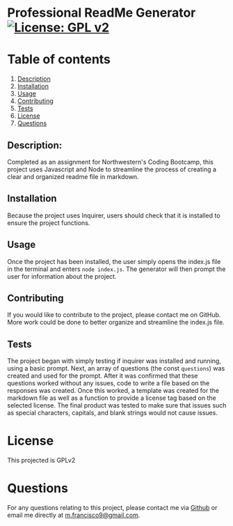 # Professional ReadMe Generator [![License: GPL v2](https://img.shields.io/badge/License-GPL%20v2-blue.svg)](https://www.gnu.org/licenses/old-licenses/gpl-2.0.en.html)

# Table of contents
1. [Description](#description)
2. [Installation](#installation)
3. [Usage](#usage)
4. [Contributing](#contributing)
5. [Tests](#tests)
6. [License](#license)
7. [Questions](#questions)

## Description: <a name="description"></a>
Completed as an assignment for Northwestern's Coding Bootcamp, this project uses Javascript and Node to streamline the process of creating a clear and organized readme file in markdown.

## Installation <a name="installation"></a>
Because the project uses Inquirer, users should check that it is installed to ensure the project functions.

## Usage <a name="usage"></a>
Once the project has been installed, the user simply opens the index.js file in the terminal  and enters `node index.js`. The generator will then prompt the user for information about the project.

## Contributing <a name="contributing"></a>
If you would like to contribute to the project, please contact me on GitHub. More work could be done to better organize and streamline the index.js file.

## Tests <a name="tests"></a>
The project began with simply testing if inquirer was installed and running, using a basic prompt. Next, an array of questions (the const `questions`) was created and used for the prompt. After it was confirmed that these questions worked without any issues, code to write a file based on the responses was created. Once this worked, a template was created for the markdown file as well as a function to  provide a license tag based on the selected license. The final product was tested to make sure that issues such as special characters, capitals, and blank strings would not cause issues.

# License <a name="license"></a>
This projected is GPLv2

# Questions <a name="questions">
For any questions relating to this project, please contact me via [Github](http://github.com/mfrancisco9) or email me directly at [m.francisco9@gmail.com](m.francisco9@gmail.com).